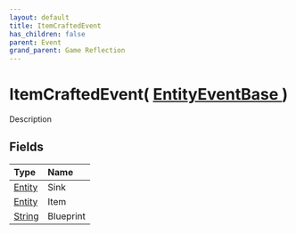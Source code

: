 ```yaml
---
layout: default
title: ItemCraftedEvent
has_children: false
parent: Event
grand_parent: Game Reflection
---
```

# ItemCraftedEvent( [ EntityEventBase ](/riftbreaker-wiki/docs/game-reflection/events/entity_event_base/) )
Description 

## Fields

| Type | Name |
|:----------|:--------------|
| [Entity](/riftbreaker-wiki/docs/game-reflection/classes/entity/) | Sink |
| [Entity](/riftbreaker-wiki/docs/game-reflection/classes/entity/) | Item |
| [String](/riftbreaker-wiki/docs/game-reflection/components/string/) | Blueprint |

